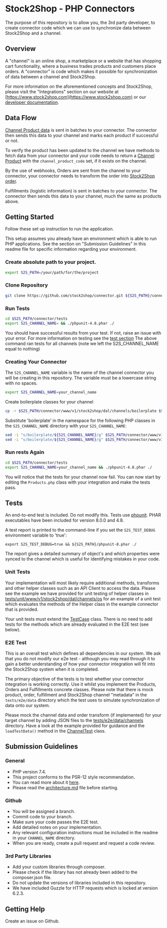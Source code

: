 # Stock2Shop - PHP Connectors

The purpose of this repository is to allow you, the 3rd party developer, to create connector code which we can use to
synchronize data between Stock2Shop and a channel.

## Overview

A "channel" is an online shop, a marketplace or a website that has shopping cart functionality, where a business trades
products and customers place orders. A "connector" is code which makes it possible for synchronization of data between a
channel and Stock2Shop.

For more information on the aforementioned concepts and Stock2Shop, please visit the "Integrations" section on our
website at [https://www.stock2shop.com](https://www.stock2shop.com) or our
[developer documentation](https://docs.stock2shop.com).

## Data Flow

[Channel Product data](www/v1/stock2shop/vo/ChannelProduct.php) is sent in batches to your connector. The connector then
sends this data to your channel and marks each product if successful or not.

To verify the product has been updated to the channel we have methods to fetch data from your connector and your code
needs to return a [Channel Product](www/v1/stock2shop/vo/ChannelProduct.php)
with the `channel_product_code` set, if it exists on the channel.

By the use of webhooks, Orders are sent from the channel to your connector, your connector needs to transform the order
into [Stock2Shop order](www/v1/stock2shop/vo/SystemOrder.php).

Fulfillments (logistic information) is sent in batches to your connector. The connector then sends this data to your
channel, much the same as products above.

## Getting Started

Follow these set up instruction to run the application.

This setup assumes you already have an environment which is able to run PHP applications. See the section on "Submission
Guidelines" in this readme file for specific information regarding your environment.

### Create absolute path to your project.

```bash
export S2S_PATH=/your/path/for/the/project
```

### Clone Repository

```bash
git clone https://github.com/stock2shop/connector.git ${S2S_PATH}/connector
```

### Run Tests

```bash
cd $S2S_PATH/connector/tests
export S2S_CHANNEL_NAME= && ./phpunit-4.8.phar ./
```

You should have successful results from your test.
If not, raise an issue with your error.
For more information on testing see the [test section](#tests)
The above command ran tests for all channels (note we left the S2S_CHANNEL_NAME equal to nothing)

### Creating Your Connector

The `S2S_CHANNEL_NAME` variable is the name of the channel connector you will be creating in this repository. The
variable must be a lowercase string with no spaces.

```bash
export S2S_CHANNEL_NAME=your_channel_name
```

Create boilerplate classes for your channel

```bash
cp -r $S2S_PATH/connector/www/v1/stock2shop/dal/channels/boilerplate $S2S_PATH/connector/www/v1/stock2shop/dal/channels/$S2S_CHANNEL_NAME 
```

Substitute 'boilerplate' in the namespace for the following PHP classes in the `S2S_CHANNEL_NAME` directory with your `S2S_CHANNEL_NAME`:

```bash
sed -i "s/boilerplate/${S2S_CHANNEL_NAME}/g" $S2S_PATH/connector/www/v1/stock2shop/dal/channels/$S2S_CHANNEL_NAME/Creator.php
sed -i "s/boilerplate/${S2S_CHANNEL_NAME}/g" $S2S_PATH/connector/www/v1/stock2shop/dal/channels/$S2S_CHANNEL_NAME/Products.php  
```
 
### Run rests Again

```bash
cd $S2S_PATH/connector/tests
export S2S_CHANNEL_NAME=your_channel_name && ./phpunit-4.8.phar ./
```

You will notice that the tests for your channel now fail.
You can now start by editing the `Products.php` class with your integration and make the tests pass.

## Tests

An end-to-end test is included. Do not modify this. Tests use [phpunit](https://devdocs.io/phpunit~8/). PHAR
executables have been included for version 8.0.0 and 4.8.

A test report is printed to the command-line if you set the `S2S_TEST_DEBUG` environment variable to 'true':

```shell
export S2S_TEST_DEBUG=true && ${S2S_PATH}/phpunit-8.phar ./
```

The report gives a detailed summary of object's and which properties were synced to the channel which is useful for
identifying mistakes in your code.

### Unit Tests

Your implementation will most likely require additional methods, transforms and other helper classes such as an API
Client to access the data. Please see the example we have provided for unit testing of helper classes in
[tests/unit/www/v1/stock2shop/dal/channels/os](tests/unit/www/v1/stock2shop/dal/channels/os/HelperTest.php)
for an example of a unit test which evaluates the methods of the Helper class in the example connector that is provided.

Your unit tests must extend the [TestCase](tests/TestCase.php) class. There is no need to add tests for the methods
which are already evaluated in the E2E test (see below).

### E2E Test

This is an overall test which defines all dependencies in our system. We ask that you do not modify our e2e test -
although you may read through it to gain a better understanding of how your connector integration will fit into the
Stock2Shop system when it is completed.

The primary objective of the tests is to test whether your connector integration is working correctly. Use it whilst you
implement the Products, Orders and Fulfillments concrete classes. Please note that there is mock product, order,
fulfillment and Stock2Shop channel "metadata" in the `tests/e2e/data` directory which the test uses to simulate
synchronization of data onto our system.

Please mock the channel data and order transform (if implemented) for your target channel by adding JSON files to the
[tests/e2e/data/channels](tests/e2e/data/channels/) directory. Have a look at the example provided for guidance and the
`loadTestData()` method in the [ChannelTest](./tests/e2e/ChannelTest.php) class.

## Submission Guidelines

### General

- PHP version 7.4.
- This project conforms to the PSR-12 style recommendation.
- You can read more about it [here](https://www.php-fig.org/psr/psr-12/).
- Please read the [architecture.md](./architecture.md) file before starting.

### Github

- You will be assigned a branch.
- Commit code to your branch.
- Make sure your code passes the E2E test.
- Add detailed notes on your implementation.
- Any relevant configuration instructions must be included in the readme in your `CHANNEL_NAME` directory.
- When you are ready, create a pull request and request a code review.

### 3rd Party Libraries

- Add your custom libraries through composer.
- Please check if the library has not already been added to the composer.json file.
- Do not update the versions of libraries included in this repository.
- We have included Guzzle for HTTP requests which is locked at version 6.2.3.

## Getting Help

Create an issue on Github.